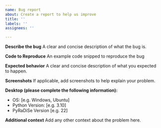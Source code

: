 ```yaml
---
name: Bug report
about: Create a report to help us improve
title: ''
labels: ''
assignees: ''

---
```


**Describe the bug**
A clear and concise description of what the bug is.

**Code to Reproduce**
An example code snipped to reproduce the bug

**Expected behavior**
A clear and concise description of what you expected to happen.

**Screenshots**
If applicable, add screenshots to help explain your problem.

**Desktop (please complete the following information):**
 - OS: [e.g. Windows, Ubuntu]
 - Python Version: [e.g. 3.10]
 - PyRaDiSe Version [e.g. 22]

**Additional context**
Add any other context about the problem here.
